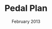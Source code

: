 ---
title: Pedal Plan
image: /assets/images/pedal-plan/portfolio-covershot.png
description: Pedal Plan is a route-planning, information-sharing, and advocacy application for bike commuters. 
date: February 2013
---